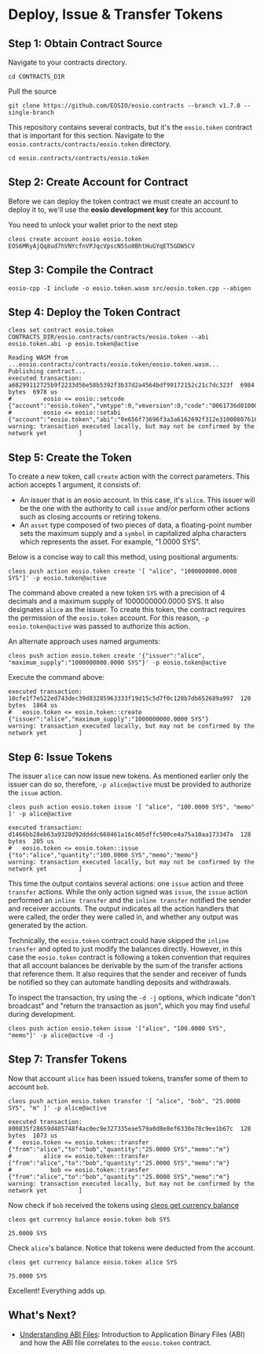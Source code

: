 # Deploy, Issue & Transfer Tokens

## Step 1: Obtain Contract Source

Navigate to your contracts directory.

```
cd CONTRACTS_DIR
```

Pull the source

```
git clone https://github.com/EOSIO/eosio.contracts --branch v1.7.0 --single-branch
```

This repository contains several contracts, but it's the `eosio.token` contract that is important for this section. Navigate to the `eosio.contracts/contracts/eosio.token` directory.

```
cd eosio.contracts/contracts/eosio.token
```

## Step 2: Create Account for Contract

Before we can deploy the token contract we must create an account to deploy it to, we'll use the **eosio development key** for this account.

You need to unlock your wallet prior to the next step

```
cleos create account eosio eosio.token EOS6MRyAjQq8ud7hVNYcfnVPJqcVpscN5So8BhtHuGYqET5GDW5CV
```

## Step 3: Compile the Contract

```
eosio-cpp -I include -o eosio.token.wasm src/eosio.token.cpp --abigen
```

## Step 4: Deploy the Token Contract

```
cleos set contract eosio.token CONTRACTS_DIR/eosio.contracts/contracts/eosio.token --abi eosio.token.abi -p eosio.token@active
```

```
Reading WASM from ...eosio.contracts/contracts/eosio.token/eosio.token.wasm...
Publishing contract...
executed transaction: a68299112725b9f2233d56e58b5392f3b37d2a4564bdf99172152c21c7dc323f  6984 bytes  6978 us
#         eosio <= eosio::setcode               {"account":"eosio.token","vmtype":0,"vmversion":0,"code":"0061736d0100000001a0011b60000060017e006002...
#         eosio <= eosio::setabi                {"account":"eosio.token","abi":"0e656f73696f3a3a6162692f312e310008076163636f756e7400010762616c616e63...
warning: transaction executed locally, but may not be confirmed by the network yet         ]
```

## Step 5: Create the Token

To create a new token, call `create` action with the correct parameters. This action accepts 1 argument, it consists of:

* An issuer that is an eosio account. In this case, it's `alice`. This issuer will be the one with the authority to call `issue` and/or perform other actions such as closing accounts or retiring tokens.
* An `asset` type composed of two pieces of data, a floating-point number sets the maximum supply and a `symbol` in capitalized alpha characters which represents the asset. For example, "1.0000 SYS".

Below is a concise way to call this method, using positional arguments:

```
cleos push action eosio.token create '[ "alice", "1000000000.0000 SYS"]' -p eosio.token@active
```

The command above created a new token `SYS` with a precision of 4 decimals and a maximum supply of 1000000000.0000 SYS. It also designates `alice` as the issuer. To create this token, the contract requires the permission of the `eosio.token` account. For this reason, `-p eosio.token@active` was passed to authorize this action.

An alternate approach uses named arguments:

```
cleos push action eosio.token create '{"issuer":"alice", "maximum_supply":"1000000000.0000 SYS"}' -p eosio.token@active
```

Execute the command above:

```
executed transaction: 10cfe1f7e522ed743dec39d83285963333f19d15c5d7f0c120b7db652689a997  120 bytes  1864 us
#   eosio.token <= eosio.token::create          {"issuer":"alice","maximum_supply":"1000000000.0000 SYS"}
warning: transaction executed locally, but may not be confirmed by the network yet         ]
```

## Step 6: Issue Tokens

The issuer `alice` can now issue new tokens. As mentioned earlier only the issuer can do so, therefore, `-p alice@active` must be provided to authorize the `issue` action.

```
cleos push action eosio.token issue '[ "alice", "100.0000 SYS", "memo" ]' -p alice@active
```

```
executed transaction: d1466bb28eb63a9328d92ddddc660461a16c405dffc500ce4a75a10aa173347a  128 bytes  205 us
#   eosio.token <= eosio.token::issue           {"to":"alice","quantity":"100.0000 SYS","memo":"memo"}
warning: transaction executed locally, but may not be confirmed by the network yet         ]
```

This time the output contains several actions: one `issue` action and three `transfer` actions. While the only action signed was `issue`, the `issue` action performed an `inline transfer` and the `inline transfer` notified the sender and receiver accounts. The output indicates all the action handlers that were called, the order they were called in, and whether any output was generated by the action.

Technically, the `eosio.token` contract could have skipped the `inline transfer` and opted to just modify the balances directly. However, in this case the `eosio.token` contract is following a token convention that requires that all account balances be derivable by the sum of the transfer actions that reference them. It also requires that the sender and receiver of funds be notified so they can automate handling deposits and withdrawals.

To inspect the transaction, try using the `-d -j` options, which indicate "don't broadcast" and "return the transaction as json", which you may find useful during development.

```
cleos push action eosio.token issue '["alice", "100.0000 SYS", "memo"]' -p alice@active -d -j
```

## Step 7: Transfer Tokens

Now that account `alice` has been issued tokens, transfer some of them to account `bob`.

```
cleos push action eosio.token transfer '[ "alice", "bob", "25.0000 SYS", "m" ]' -p alice@active
```

```
executed transaction: 800835f28659d405748f4ac0ec9e327335eae579a0d8e8ef6330e78c9ee1b67c  128 bytes  1073 us
#   eosio.token <= eosio.token::transfer        {"from":"alice","to":"bob","quantity":"25.0000 SYS","memo":"m"}
#         alice <= eosio.token::transfer        {"from":"alice","to":"bob","quantity":"25.0000 SYS","memo":"m"}
#           bob <= eosio.token::transfer        {"from":"alice","to":"bob","quantity":"25.0000 SYS","memo":"m"}
warning: transaction executed locally, but may not be confirmed by the network yet         ]
```

Now check if `bob` received the tokens using [cleos get currency balance](https://developers.eos.io/manuals/eos/latest/cleos/command-reference/get/currency-balance)

```
cleos get currency balance eosio.token bob SYS
```

```
25.0000 SYS
```

Check `alice`'s balance. Notice that tokens were deducted from the account.

```
cleos get currency balance eosio.token alice SYS
```

```
75.0000 SYS
```

Excellent! Everything adds up.

## What's Next?

* [Understanding ABI Files](understanding-abi-files.md): Introduction to Application Binary Files (ABI) and how the ABI file correlates to the `eosio.token` contract.
